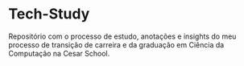 # Tech-Study
Repositório com o processo de estudo, anotações e insights do meu processo de transição de carreira e da graduação em Ciência da Computação na Cesar School.
